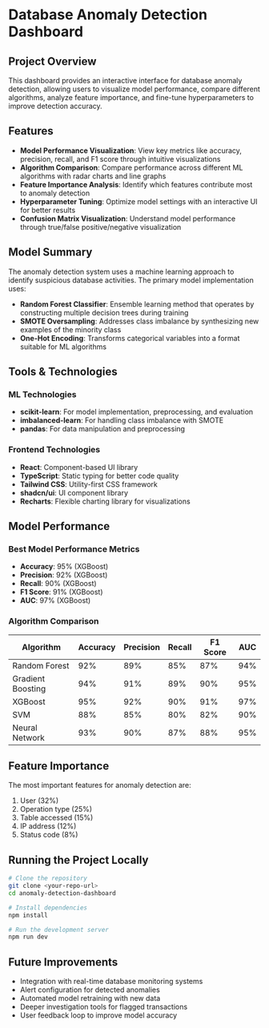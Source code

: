 
# Database Anomaly Detection Dashboard

## Project Overview

This dashboard provides an interactive interface for database anomaly detection, allowing users to visualize model performance, compare different algorithms, analyze feature importance, and fine-tune hyperparameters to improve detection accuracy.

## Features

- **Model Performance Visualization**: View key metrics like accuracy, precision, recall, and F1 score through intuitive visualizations
- **Algorithm Comparison**: Compare performance across different ML algorithms with radar charts and line graphs
- **Feature Importance Analysis**: Identify which features contribute most to anomaly detection
- **Hyperparameter Tuning**: Optimize model settings with an interactive UI for better results
- **Confusion Matrix Visualization**: Understand model performance through true/false positive/negative visualization

## Model Summary

The anomaly detection system uses a machine learning approach to identify suspicious database activities. The primary model implementation uses:

- **Random Forest Classifier**: Ensemble learning method that operates by constructing multiple decision trees during training
- **SMOTE Oversampling**: Addresses class imbalance by synthesizing new examples of the minority class
- **One-Hot Encoding**: Transforms categorical variables into a format suitable for ML algorithms

## Tools & Technologies

### ML Technologies
- **scikit-learn**: For model implementation, preprocessing, and evaluation
- **imbalanced-learn**: For handling class imbalance with SMOTE
- **pandas**: For data manipulation and preprocessing

### Frontend Technologies
- **React**: Component-based UI library
- **TypeScript**: Static typing for better code quality
- **Tailwind CSS**: Utility-first CSS framework
- **shadcn/ui**: UI component library
- **Recharts**: Flexible charting library for visualizations

## Model Performance

### Best Model Performance Metrics
- **Accuracy**: 95% (XGBoost)
- **Precision**: 92% (XGBoost)
- **Recall**: 90% (XGBoost)
- **F1 Score**: 91% (XGBoost)
- **AUC**: 97% (XGBoost)

### Algorithm Comparison
| Algorithm | Accuracy | Precision | Recall | F1 Score | AUC |
|-----------|----------|-----------|--------|----------|-----|
| Random Forest | 92% | 89% | 85% | 87% | 94% |
| Gradient Boosting | 94% | 91% | 89% | 90% | 95% |
| XGBoost | 95% | 92% | 90% | 91% | 97% |
| SVM | 88% | 85% | 80% | 82% | 90% |
| Neural Network | 93% | 90% | 87% | 88% | 95% |

## Feature Importance

The most important features for anomaly detection are:
1. User (32%)
2. Operation type (25%)
3. Table accessed (15%)
4. IP address (12%)
5. Status code (8%)

## Running the Project Locally

```bash
# Clone the repository
git clone <your-repo-url>
cd anomaly-detection-dashboard

# Install dependencies
npm install

# Run the development server
npm run dev
```

## Future Improvements

- Integration with real-time database monitoring systems
- Alert configuration for detected anomalies
- Automated model retraining with new data
- Deeper investigation tools for flagged transactions
- User feedback loop to improve model accuracy


